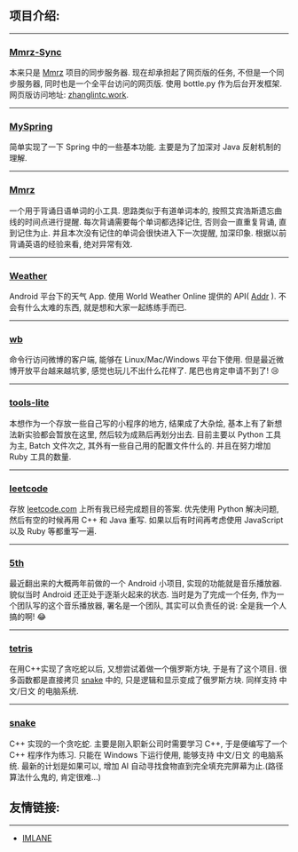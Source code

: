 
## 项目介绍:

-----

### [Mmrz-Sync](https://github.com/zhanglintc/Mmrz-Sync)
本来只是 [Mmrz](https://github.com/zhanglintc/Mmrz) 项目的同步服务器. 现在却承担起了网页版的任务, 不但是一个同步服务器, 同时也是一个全平台访问的网页版. 使用 bottle.py 作为后台开发框架. 网页版访问地址: [zhanglintc.work](http://zhanglintc.work:2603).

-----

### [MySpring](https://github.com/zhanglintc/MySpring)
简单实现了一下 Spring 中的一些基本功能. 主要是为了加深对 Java 反射机制的理解.

-----

### [Mmrz](https://github.com/zhanglintc/Mmrz)
一个用于背诵日语单词的小工具. 思路类似于有道单词本的, 按照艾宾浩斯遗忘曲线的时间点进行提醒. 每次背诵需要每个单词都选择记住, 否则会一直重复背诵, 直到记住为止. 并且本次没有记住的单词会很快进入下一次提醒, 加深印象. 根据以前背诵英语的经验来看, 绝对异常有效.

-----

### [Weather](https://github.com/zhanglintc/weather)
Android 平台下的天气 App. 使用 World Weather Online 提供的 API( [Addr](http://www.worldweatheronline.com) ). 不会有什么太难的东西, 就是想和大家一起练练手而已.

-----

### [wb](https://github.com/zhanglintc/wb)
命令行访问微博的客户端, 能够在 Linux/Mac/Windows 平台下使用. 但是最近微博开放平台越来越坑爹, 感觉也玩儿不出什么花样了. 尾巴也肯定申请不到了! :cry:

-----

### [tools-lite](https://github.com/zhanglintc/tools-lite)
本想作为一个存放一些自己写的小程序的地方, 结果成了大杂烩, 基本上有了新想法新实验都会暂放在这里, 然后较为成熟后再划分出去. 目前主要以 Python 工具为主, Batch 文件次之, 其外有一些自己用的配置文件什么的. 并且在努力增加 Ruby 工具的数量.

-----

### [leetcode](https://github.com/zhanglintc/leetcode)
存放 [leetcode.com](http://leetcode.com) 上所有我已经完成题目的答案. 优先使用 Python 解决问题, 然后有空的时候再用 C++ 和 Java 重写. 如果以后有时间再考虑使用 JavaScript 以及 Ruby 等都重写一遍.

-----

### [5th](https://github.com/zhanglintc/5th)
最近翻出来的大概两年前做的一个 Android 小项目, 实现的功能就是音乐播放器. 貌似当时 Android 还正处于逐渐火起来的状态. 当时是为了完成一个任务, 作为一个团队写的这个音乐播放器, 署名是一个团队, 其实可以负责任的说: 全是我一个人搞的啊! :joy:

-----

### [tetris](https://github.com/zhanglintc/tetris)
在用C++实现了贪吃蛇以后, 又想尝试着做一个俄罗斯方块, 于是有了这个项目. 很多函数都是直接拷贝 [snake](https://github.com/zhanglintc/snake) 中的, 只是逻辑和显示变成了俄罗斯方块. 同样支持 中文/日文 的电脑系统.

-----

### [snake](https://github.com/zhanglintc/snake)
C++ 实现的一个贪吃蛇. 主要是刚入职新公司时需要学习 C++, 于是便编写了一个 C++ 程序作为练习. 只能在 Windows 下运行使用, 能够支持 中文/日文 的电脑系统. 最新的计划是如果可以, 增加 AI 自动寻找食物直到完全填充完屏幕为止.(路径算法什么鬼的, 肯定很难...)

## 友情链接:

-----

- [IMLANE](http://imlane.top)
